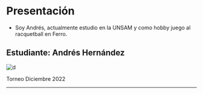 # Presentación

- Soy Andrés, actualmente estudio en la UNSAM y como hobby juego al racquetball en Ferro.  



## Estudiante: Andrés Hernández





![d]([![IMG-20230223-WA0025.jpg](https://i.postimg.cc/Y23f8VHs/IMG-20230223-WA0025.jpg)](https://postimg.cc/0rzwyVrY))     

Torneo Diciembre 2022

------



